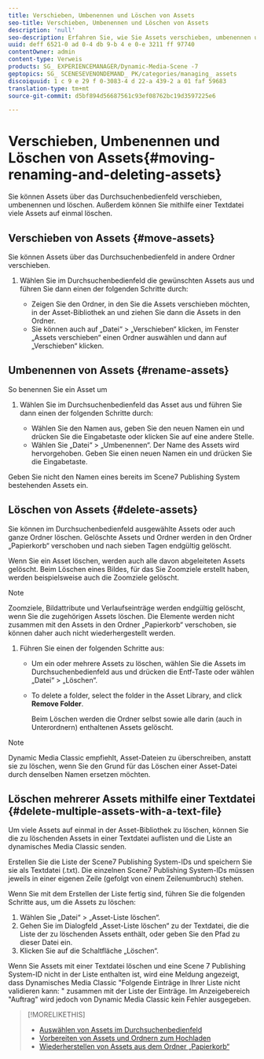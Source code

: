 ```yaml
---
title: Verschieben, Umbenennen und Löschen von Assets
seo-title: Verschieben, Umbenennen und Löschen von Assets
description: 'null'
seo-description: Erfahren Sie, wie Sie Assets verschieben, umbenennen und löschen.
uuid: deff 6521-0 ad 0-4 db 9-b 4 e 0-e 3211 ff 97740
contentOwner: admin
content-type: Verweis
products: SG_ EXPERIENCEMANAGER/Dynamic-Media-Scene -7
geptopics: SG_ SCENESEVENONDEMAND_ PK/categories/managing_ assets
discoiquuid: 1 c 9 e 29 f 0-3083-4 d 22-a 439-2 a 01 faf 59683
translation-type: tm+mt
source-git-commit: d5bf894d56687561c93ef08762bc19d3597225e6

---
```



# Verschieben, Umbenennen und Löschen von Assets{#moving-renaming-and-deleting-assets}

Sie können Assets über das Durchsuchenbedienfeld verschieben, umbenennen und löschen. Außerdem können Sie mithilfe einer Textdatei viele Assets auf einmal löschen.

## Verschieben von Assets {#move-assets}

Sie können Assets über das Durchsuchenbedienfeld in andere Ordner verschieben.

1. Wählen Sie im Durchsuchenbedienfeld die gewünschten Assets aus und führen Sie dann einen der folgenden Schritte durch:

   * Zeigen Sie den Ordner, in den Sie die Assets verschieben möchten, in der Asset-Bibliothek an und ziehen Sie dann die Assets in den Ordner.
   * Sie können auch auf „Datei“ &gt; „Verschieben“ klicken, im Fenster „Assets verschieben“ einen Ordner auswählen und dann auf „Verschieben“ klicken.

## Umbenennen von Assets {#rename-assets}

So benennen Sie ein Asset um

1. Wählen Sie im Durchsuchenbedienfeld das Asset aus und führen Sie dann einen der folgenden Schritte durch:

   * Wählen Sie den Namen aus, geben Sie den neuen Namen ein und drücken Sie die Eingabetaste oder klicken Sie auf eine andere Stelle.
   * Wählen Sie „Datei“ &gt; „Umbenennen“. Der Name des Assets wird hervorgehoben. Geben Sie einen neuen Namen ein und drücken Sie die Eingabetaste.

Geben Sie nicht den Namen eines bereits im Scene7 Publishing System bestehenden Assets ein.

## Löschen von Assets {#delete-assets}

Sie können im Durchsuchenbedienfeld ausgewählte Assets oder auch ganze Ordner löschen. Gelöschte Assets und Ordner werden in den Ordner „Papierkorb“ verschoben und nach sieben Tagen endgültig gelöscht.

Wenn Sie ein Asset löschen, werden auch alle davon abgeleiteten Assets gelöscht. Beim Löschen eines Bildes, für das Sie Zoomziele erstellt haben, werden beispielsweise auch die Zoomziele gelöscht.

>[!NOTE]
>
>Zoomziele, Bildattribute und Verlaufseinträge werden endgültig gelöscht, wenn Sie die zugehörigen Assets löschen. Die Elemente werden nicht zusammen mit den Assets in den Ordner „Papierkorb“ verschoben, sie können daher auch nicht wiederhergestellt werden.

1. Führen Sie einen der folgenden Schritte aus:

   * Um ein oder mehrere Assets zu löschen, wählen Sie die Assets im Durchsuchenbedienfeld aus und drücken die Entf-Taste oder wählen „Datei“ &gt; „Löschen“.
   * To delete a folder, select the folder in the Asset Library, and click **Remove Folder**.

      Beim Löschen werden die Ordner selbst sowie alle darin (auch in Unterordnern) enthaltenen Assets gelöscht.

>[!NOTE]
>
>Dynamic Media Classic empfiehlt, Asset-Dateien zu überschreiben, anstatt sie zu löschen, wenn Sie den Grund für das Löschen einer Asset-Datei durch denselben Namen ersetzen möchten.

## Löschen mehrerer Assets mithilfe einer Textdatei {#delete-multiple-assets-with-a-text-file}

Um viele Assets auf einmal in der Asset-Bibliothek zu löschen, können Sie die zu löschenden Assets in einer Textdatei auflisten und die Liste an dynamisches Media Classic senden.

Erstellen Sie die Liste der Scene7 Publishing System-IDs und speichern Sie sie als Textdatei (.txt). Die einzelnen Scene7 Publishing System-IDs müssen jeweils in einer eigenen Zeile (gefolgt von einem Zeilenumbruch) stehen.

Wenn Sie mit dem Erstellen der Liste fertig sind, führen Sie die folgenden Schritte aus, um die Assets zu löschen:

1. Wählen Sie „Datei“ &gt; „Asset-Liste löschen“.
1. Gehen Sie im Dialogfeld „Asset-Liste löschen“ zu der Textdatei, die die Liste der zu löschenden Assets enthält, oder geben Sie den Pfad zu dieser Datei ein.
1. Klicken Sie auf die Schaltfläche „Löschen“.

Wenn Sie Assets mit einer Textdatei löschen und eine Scene 7 Publishing System-ID nicht in der Liste enthalten ist, wird eine Meldung angezeigt, dass Dynamisches Media Classic "Folgende Einträge in Ihrer Liste nicht validieren kann: " zusammen mit der Liste der Einträge. Im Anzeigebereich "Auftrag" wird jedoch von Dynamic Media Classic kein Fehler ausgegeben.

>[!MORELIKETHIS]
>
>* [Auswählen von Assets im Durchsuchenbedienfeld](selecting-assets-browse-panel.md#selecting_assets_in_the_browse_panel)
>* [Vorbereiten von Assets und Ordnern zum Hochladen](uploading-files.md#preparing_your_assets_and_folders_for_uploading)
>* [Wiederherstellen von Assets aus dem Ordner „Papierkorb“](trash-folder.md#restoring_assets_from_the_trash_folder)


